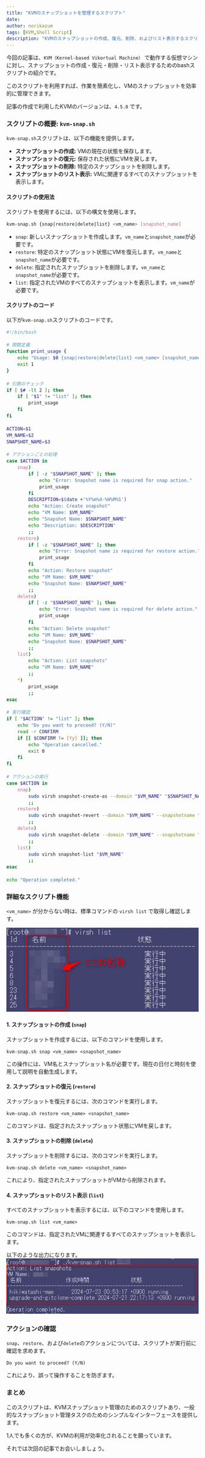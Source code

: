 ```yaml
---
title: "KVMのスナップショットを管理するスクリプト"
date: 
author: norikazum
tags: [KVM,Shell Script]
description: "KVMのスナップショットの作成、復元、削除、およびリスト表示するスクリプトの説明。"
---
```


今回の記事は、`KVM（Kernel-based Vikortual Machine）` で動作する仮想マシンに対し、スナップショットの作成・復元・削除・リスト表示するためのbashスクリプトの紹介です。

このスクリプトを利用すれば、作業を簡素化し、VMのスナップショットを効率的に管理できます。

記事の作成で利用したKVMのバージョンは、`4.5.0` です。

### スクリプトの概要: `kvm-snap.sh`

`kvm-snap.sh`スクリプトは、以下の機能を提供します。

- **スナップショットの作成:** VMの現在の状態を保存します。
- **スナップショットの復元:** 保存された状態にVMを戻します。
- **スナップショットの削除:** 特定のスナップショットを削除します。
- **スナップショットのリスト表示:** VMに関連するすべてのスナップショットを表示します。

#### スクリプトの使用法

スクリプトを使用するには、以下の構文を使用します。

```bash:title=kvm.snap.sh&nbsp;usage
kvm-snap.sh {snap|restore|delete|list} <vm_name> [snapshot_name]
```

- `snap`: 新しいスナップショットを作成します。`vm_name`と`snapshot_name`が必要です。
- `restore`: 特定のスナップショット状態にVMを復元します。`vm_name`と`snapshot_name`が必要です。
- `delete`: 指定されたスナップショットを削除します。`vm_name`と`snapshot_name`が必要です。
- `list`: 指定されたVMのすべてのスナップショットを表示します。`vm_name`が必要です。

#### スクリプトのコード

以下が`kvm-snap.sh`スクリプトのコードです。

```bash:title=kvm.snap.sh&nbsp;code
#!/bin/bash

# 関数定義
function print_usage {
    echo "Usage: $0 {snap|restore|delete|list} <vm_name> [snapshot_name]"
    exit 1
}

# 引数のチェック
if [ $# -lt 2 ]; then
    if [ "$1" != "list" ]; then
        print_usage
    fi
fi

ACTION=$1
VM_NAME=$2
SNAPSHOT_NAME=$3

# アクションごとの処理
case $ACTION in
    snap)
        if [ -z "$SNAPSHOT_NAME" ]; then
            echo "Error: Snapshot name is required for snap action."
            print_usage
        fi
        DESCRIPTION=$(date +'%Y%m%d-%H%M%S')
        echo "Action: Create snapshot"
        echo "VM Name: $VM_NAME"
        echo "Snapshot Name: $SNAPSHOT_NAME"
        echo "Description: $DESCRIPTION"
        ;;
    restore)
        if [ -z "$SNAPSHOT_NAME" ]; then
            echo "Error: Snapshot name is required for restore action."
            print_usage
        fi
        echo "Action: Restore snapshot"
        echo "VM Name: $VM_NAME"
        echo "Snapshot Name: $SNAPSHOT_NAME"
        ;;
    delete)
        if [ -z "$SNAPSHOT_NAME" ]; then
            echo "Error: Snapshot name is required for delete action."
            print_usage
        fi
        echo "Action: Delete snapshot"
        echo "VM Name: $VM_NAME"
        echo "Snapshot Name: $SNAPSHOT_NAME"
        ;;
    list)
        echo "Action: List snapshots"
        echo "VM Name: $VM_NAME"
        ;;
    *)
        print_usage
        ;;
esac

# 実行確認
if [ "$ACTION" != "list" ]; then
    echo "Do you want to proceed? (Y/N)"
    read -r CONFIRM
    if [[ $CONFIRM != [Yy] ]]; then
        echo "Operation cancelled."
        exit 0
    fi
fi

# アクションの実行
case $ACTION in
    snap)
        sudo virsh snapshot-create-as --domain "$VM_NAME" "$SNAPSHOT_NAME" "$DESCRIPTION"
        ;;
    restore)
        sudo virsh snapshot-revert --domain "$VM_NAME" --snapshotname "$SNAPSHOT_NAME"
        ;;
    delete)
        sudo virsh snapshot-delete --domain "$VM_NAME" --snapshotname "$SNAPSHOT_NAME"
        ;;
    list)
        sudo virsh snapshot-list "$VM_NAME"
        ;;
esac

echo "Operation completed."
```

### 詳細なスクリプト機能

`<vm_name>` が分からない時は、標準コマンドの `virsh list` で取得し確認します。

![virsh list の結果](images/2024-07-27_16h32_43.png "virsh list の結果")


#### 1. スナップショットの作成 (`snap`)

スナップショットを作成するには、以下のコマンドを使用します。

```bash:title=kvm.snap&nbsp;snap&nbsp;usage
kvm-snap.sh snap <vm_name> <snapshot_name>
```

この操作には、VM名とスナップショット名が必要です。現在の日付と時刻を使用して説明を自動生成します。

#### 2. スナップショットの復元 (`restore`)

スナップショットを復元するには、次のコマンドを実行します。

```bash:title=kvm.snap&nbsp;restore&nbsp;usage
kvm-snap.sh restore <vm_name> <snapshot_name>
```

このコマンドは、指定されたスナップショット状態にVMを戻します。

#### 3. スナップショットの削除 (`delete`)

スナップショットを削除するには、次のコマンドを実行します。

```bash:title=kvm.snap&nbsp;delete&nbsp;usage
kvm-snap.sh delete <vm_name> <snapshot_name>
```

これにより、指定されたスナップショットがVMから削除されます。

#### 4. スナップショットのリスト表示 (`list`)

すべてのスナップショットを表示するには、以下のコマンドを使用します。

```bash:title=kvm.snap&nbsp;list&nbsp;usage
kvm-snap.sh list <vm_name>
```

このコマンドは、指定されたVMに関連するすべてのスナップショットを表示します。

以下のような出力になります。
![kvm-snap.sh list の結果](images/2024-07-27_16h35_48.png "kvm-snap.sh list の結果")

### アクションの確認

`snap`、`restore`、および`delete`のアクションについては、スクリプトが実行前に確認を求めます。

```bash:title=kvm.snap&nbsp;proceed
Do you want to proceed? (Y/N)
```

これにより、誤って操作することを防ぎます。

### まとめ

このスクリプトは、KVMスナップショット管理のためのスクリプトあり、一般的なスナップショット管理タスクのためのシンプルなインターフェースを提供します。

1人でも多くの方が、KVMの利用が効率化されることを願っています。

それでは次回の記事でお会いしましょう。
